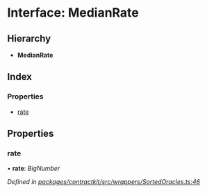 # Interface: MedianRate

## Hierarchy

* **MedianRate**

## Index

### Properties

* [rate](_contractkit_src_wrappers_sortedoracles_.medianrate.md#rate)

## Properties

###  rate

• **rate**: *BigNumber*

*Defined in [packages/contractkit/src/wrappers/SortedOracles.ts:46](https://github.com/celo-org/celo-monorepo/blob/master/packages/contractkit/src/wrappers/SortedOracles.ts#L46)*
